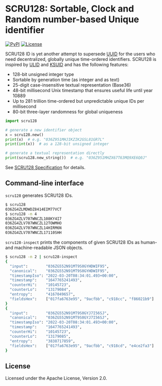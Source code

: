 # SCRU128: Sortable, Clock and Random number-based Unique identifier

[![PyPI](https://img.shields.io/pypi/v/scru128)](https://pypi.org/project/scru128/)
[![License](https://img.shields.io/pypi/l/scru128)](https://github.com/scru128/python/blob/main/LICENSE)

SCRU128 ID is yet another attempt to supersede [UUID] for the users who need
decentralized, globally unique time-ordered identifiers. SCRU128 is inspired by
[ULID] and [KSUID] and has the following features:

- 128-bit unsigned integer type
- Sortable by generation time (as integer and as text)
- 25-digit case-insensitive textual representation (Base36)
- 48-bit millisecond Unix timestamp that ensures useful life until year 10889
- Up to 281 trillion time-ordered but unpredictable unique IDs per millisecond
- 80-bit three-layer randomness for global uniqueness

```python
import scru128

# generate a new identifier object
x = scru128.new()
print(x)  # e.g. "036Z951MHJIKZIK2GSL81GR7L"
print(int(x))  # as a 128-bit unsigned integer

# generate a textual representation directly
print(scru128.new_string())  # e.g. "036Z951MHZX67T63MQ9XE6Q0J"
```

See [SCRU128 Specification] for details.

[uuid]: https://en.wikipedia.org/wiki/Universally_unique_identifier
[ulid]: https://github.com/ulid/spec
[ksuid]: https://github.com/segmentio/ksuid
[scru128 specification]: https://github.com/scru128/spec

## Command-line interface

`scru128` generates SCRU128 IDs.

```bash
$ scru128
036ZG4ZLMDWDZ8414EIM77VCT
$ scru128 -n 4
036ZG4ZLV707WNCZL108KY4I7
036ZG4ZLV707WNCZL12TOWMHO
036ZG4ZLV707WNCZL14HIRM6N
036ZG4ZLV707WNCZL17110SHH
```

`scru128-inspect` prints the components of given SCRU128 IDs as human- and
machine-readable JSON objects.

```bash
$ scru128 -n 2 | scru128-inspect
{
  "input":        "036ZG552N91MT9S0GYHDWIF95",
  "canonical":    "036ZG552N91MT9S0GYHDWIF95",
  "timestampIso": "2022-03-20T08:34:01.493+00:00",
  "timestamp":    "1647765241493",
  "counterHi":    "10145723",
  "counterLo":    "13179084",
  "entropy":      "4167049657",
  "fieldsHex":    ["017fa6763e95", "9acfbb", "c918cc", "f86021b9"]
}
{
  "input":        "036ZG552N91MT9S0GYJ7I56SJ",
  "canonical":    "036ZG552N91MT9S0GYJ7I56SJ",
  "timestampIso": "2022-03-20T08:34:01.493+00:00",
  "timestamp":    "1647765241493",
  "counterHi":    "10145723",
  "counterLo":    "13179085",
  "entropy":      "3838717859",
  "fieldsHex":    ["017fa6763e95", "9acfbb", "c918cd", "e4ce2fa3"]
}
```

## License

Licensed under the Apache License, Version 2.0.
